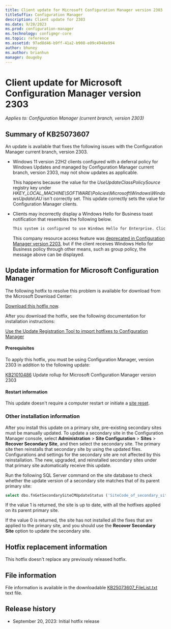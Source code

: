 ```yaml
---
title: Client update for Microsoft Configuration Manager version 2303
titleSuffix: Configuration Manager
description: Client update for 2303
ms.date: 9/20/2023
ms.prod: configuration-manager
ms.technology: configmgr-core
ms.topic: reference
ms.assetid: 97ad8d46-b9ff-41a2-b908-e09c4948e994
author: bhuney
ms.author: brianhun
manager: dougeby
---
```


# Client update for Microsoft Configuration Manager version 2303

*Applies to: Configuration Manager (current branch, version 2303)*
## Summary of KB25073607

An update is available that fixes the following issues with the Configuration Manager current branch, version 2303.

- Windows 11 version 22H2 clients configured with a deferral policy for Windows Updates and managed by Configuration Manager current branch, version 2303, may not show updates as applicable.

   This happens because the value for the *UseUpdateClassPolicySource* registry key under *HKEY_LOCAL_MACHINE\SOFTWARE\Policies\Microsoft\Windows\WindowsUpdate\AU* isn't correctly set. This update correctly sets the value for Configuration Manager clients. 

<!-- 25150421 -->
- Clients may incorrectly display a Windows Hello for Business toast notification that resembles the following below.

   ```md
   This system is configured to use Windows Hello for Enterprise. Click here to configure your PIN
   ```
   This company resource access feature was [deprecated in Configuration Manager version 2203](../../protect/deploy-use/windows-hello-for-business-settings.md), but if the client receives Windows Hello for Business policy through other means, such as group policy, the message above can be displayed.

## Update information for Microsoft  Configuration Manager
The following hotfix to resolve this problem is available for download from the Microsoft Download Center:

[Download this hotfix now](https://aka.ms/KB25073607_Payload).

After you download the hotfix, see the following documentation for installation instructions:

[Use the Update Registration Tool to import hotfixes to Configuration Manager](../../core/servers/manage/use-the-update-registration-tool-to-import-hotfixes.md)

#### Prerequisites
To apply this hotfix, you must be using Configuration Manager, version 2303 in addition to the following update:

[KB21010486](./21010486.md) Update rollup for Microsoft Configuration Manager version 2303

#### Restart information
This update doesn't require a computer restart or initiate a [site reset](../../core/servers/manage/modify-your-infrastructure.md#bkmk_reset).

### Other installation information
After you install this update on a primary site, pre-existing secondary sites must be manually updated. To update a secondary site in the Configuration Manager console, select **Administration** > **Site Configuration** > **Sites** >  **Recover Secondary Site**, and then select the secondary site. The primary site then reinstalls that secondary site by using the updated files. Configurations and settings for the secondary site are not affected by this reinstallation. The new, upgraded, and reinstalled secondary sites under that primary site automatically receive this update.

Run the following SQL Server command on the site database to check whether the update version of a secondary site matches that of its parent primary site:
   ```sql
   select dbo.fnGetSecondarySiteCMUpdateStatus ('SiteCode_of_secondary_site')
   ```
If the value 1 is returned, the site is up to date, with all the hotfixes applied on its parent primary site.

If the value 0 is returned, the site has not installed all the fixes that are applied to the primary site, and you should use the **Recover Secondary Site** option to update the secondary site.

## Hotfix replacement information
This hotfix doesn't replace any previously released hotfix.

## File information
File information is available in the downloadable [KB25073607_FileList.txt](https://aka.ms/KB25073607_FileList) text file.

## Release history
- September 20, 2023: Initial hotfix release
